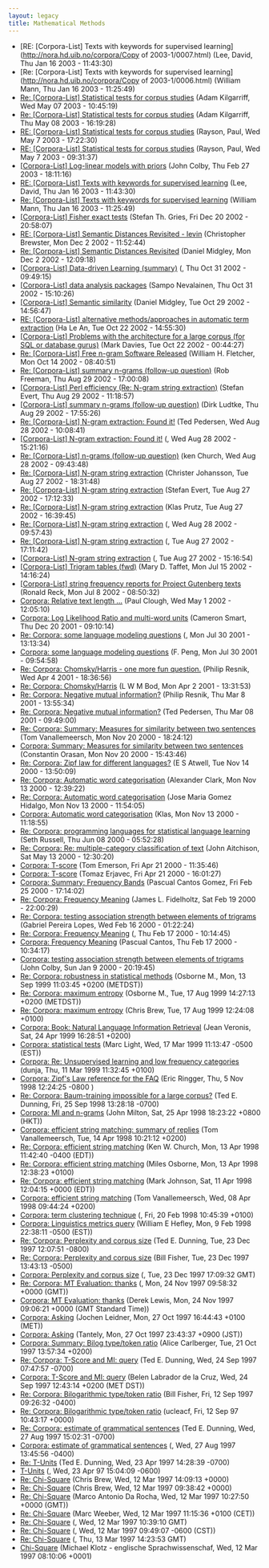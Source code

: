 ```yaml
---
layout: legacy
title: Mathematical Methods
---
```

* [RE: [Corpora-List] Texts with keywords for supervised learning](http://nora.hd.uib.no/corpora/Copy of 2003-1/0007.html) (Lee, David, Thu Jan 16 2003 - 11:43:30)
* [Re: [Corpora-List] Texts with keywords for supervised learning](http://nora.hd.uib.no/corpora/Copy of 2003-1/0006.html) (William Mann, Thu Jan 16 2003 - 11:25:49)
* [Re: [Corpora-List] Statistical tests for corpus studies](http://nora.hd.uib.no/corpora/2003-1/0388.html) (Adam Kilgarriff, Wed May 07 2003 - 10:45:19)
* [Re: [Corpora-List] Statistical tests for corpus studies](http://nora.hd.uib.no/corpora/2003-1/0388.html) (Adam Kilgarriff, Thu May 08 2003 - 16:19:28)
* [RE: [Corpora-List] Statistical tests for corpus studies](http://nora.hd.uib.no/corpora/2003-1/0387.html) (Rayson, Paul, Wed May 7 2003 - 17:22:30)
* [RE: [Corpora-List] Statistical tests for corpus studies](http://nora.hd.uib.no/corpora/2003-1/0387.html) (Rayson, Paul, Wed May 7 2003 - 09:31:37)
* [[Corpora-List] Log-linear models with priors](http://nora.hd.uib.no/corpora/2003-1/0173.html) (John Colby, Thu Feb 27 2003 - 18:11:16)
* [RE: [Corpora-List] Texts with keywords for supervised learning](http://nora.hd.uib.no/corpora/2003-1/0007.html) (Lee, David, Thu Jan 16 2003 - 11:43:30)
* [Re: [Corpora-List] Texts with keywords for supervised learning](http://nora.hd.uib.no/corpora/2003-1/0006.html) (William Mann, Thu Jan 16 2003 - 11:25:49)
* [[Corpora-List] Fisher exact tests](http://nora.hd.uib.no/corpora/2002-4/0258.html) (Stefan Th. Gries, Fri Dec 20 2002 - 20:58:07)
* [RE: [Corpora-List] Semantic Distances Revisited - levin](http://nora.hd.uib.no/corpora/2002-4/0202.html) (Christopher Brewster, Mon Dec 2 2002 - 11:52:44)
* [Re: [Corpora-List] Semantic Distances Revisited](http://nora.hd.uib.no/corpora/2002-4/0184.html) (Daniel Midgley, Mon Dec 2 2002 - 12:09:18)
* [[Corpora-List] Data-driven Learning (summary)](http://nora.hd.uib.no/corpora/2002-4/0093.html) (, Thu Oct 31 2002 - 09:49:15)
* [[Corpora-List] data analysis packages](http://nora.hd.uib.no/corpora/2002-4/0091.html) (Sampo Nevalainen, Thu Oct 31 2002 - 15:10:26)
* [[Corpora-List] Semantic similarity](http://nora.hd.uib.no/corpora/2002-4/0084.html) (Daniel Midgley, Tue Oct 29 2002 - 14:56:47)
* [RE: [Corpora-List] alternative methods/approaches in automatic term extraction](http://nora.hd.uib.no/corpora/2002-4/0075.html) (Ha Le An, Tue Oct 22 2002 - 14:55:30)
* [[Corpora-List] Problems with the architecture for a large corpus (for SQL or database gurus)](http://nora.hd.uib.no/corpora/2002-4/0074.html) (Mark Davies, Tue Oct 22 2002 - 00:44:27)
* [Re: [Corpora-List] Free n-gram Software Released](http://nora.hd.uib.no/corpora/2002-4/0045.html) (William H. Fletcher, Mon Oct 14 2002 - 08:40:51)
* [Re: [Corpora-List] summary n-grams (follow-up question)](http://nora.hd.uib.no/corpora/2002-3/0136.html) (Rob Freeman, Thu Aug 29 2002 - 17:00:08)
* [[Corpora-List] Perl efficiency (Re: N-gram string extraction)](http://nora.hd.uib.no/corpora/2002-3/0135.html) (Stefan Evert, Thu Aug 29 2002 - 11:18:57)
* [[Corpora-List] summary n-grams (follow-up question)](http://nora.hd.uib.no/corpora/2002-3/0134.html) (Dirk Ludtke, Thu Aug 29 2002 - 17:55:26)
* [Re: [Corpora-List] N-gram extraction: Found it!](http://nora.hd.uib.no/corpora/2002-3/0133.html) (Ted Pedersen, Wed Aug 28 2002 - 10:08:41)
* [[Corpora-List] N-gram extraction: Found it!](http://nora.hd.uib.no/corpora/2002-3/0132.html) (, Wed Aug 28 2002 - 15:21:16)
* [Re: [Corpora-List] n-grams (follow-up question)](http://nora.hd.uib.no/corpora/2002-3/0131.html) (ken Church, Wed Aug 28 2002 - 09:43:48)
* [Re: [Corpora-List] N-gram string extraction](http://nora.hd.uib.no/corpora/2002-3/0127.html) (Christer Johansson, Tue Aug 27 2002 - 18:31:48)
* [Re: [Corpora-List] N-gram string extraction](http://nora.hd.uib.no/corpora/2002-3/0124.html) (Stefan Evert, Tue Aug 27 2002 - 17:12:33)
* [Re: [Corpora-List] N-gram string extraction](http://nora.hd.uib.no/corpora/2002-3/0123.html) (Klas Prutz, Tue Aug 27 2002 - 16:39:45)
* [Re: [Corpora-List] N-gram string extraction](http://nora.hd.uib.no/corpora/2002-3/0123.html) (, Wed Aug 28 2002 - 09:57:43)
* [Re: [Corpora-List] N-gram string extraction](http://nora.hd.uib.no/corpora/2002-3/0123.html) (, Tue Aug 27 2002 - 17:11:42)
* [[Corpora-List] N-gram string extraction](http://nora.hd.uib.no/corpora/2002-3/0122.html) (, Tue Aug 27 2002 - 15:16:54)
* [[Corpora-List] Trigram tables (fwd)](http://nora.hd.uib.no/corpora/2002-3/0035.html) (Mary D. Taffet, Mon Jul 15 2002 - 14:16:24)
* [[Corpora-List] string frequency reports for Project Gutenberg texts](http://nora.hd.uib.no/corpora/2002-3/0017.html) (Ronald Reck, Mon Jul 8 2002 - 08:50:32)
* [Corpora: Relative text length ...](http://nora.hd.uib.no/corpora/2002-2/0141.html) (Paul Clough, Wed May 1 2002 - 12:05:10)
* [Corpora: Log Likelihood Ratio and multi-word units](http://nora.hd.uib.no/corpora/2001-4/0239.html) (Cameron Smart, Thu Dec 20 2001 - 09:10:14)
* [Re: Corpora: some language modeling questions](http://nora.hd.uib.no/corpora/2001-3/0051.html) (, Mon Jul 30 2001 - 13:13:34)
* [Corpora: some language modeling questions](http://nora.hd.uib.no/corpora/2001-3/0049.html) (F. Peng, Mon Jul 30 2001 - 09:54:58)
* [Re: Corpora: Chomsky/Harris - one more fun question.](http://nora.hd.uib.no/corpora/2001-1/0460.html) (Philip Resnik, Wed Apr 4 2001 - 18:36:56)
* [Re: Corpora: Chomsky/Harris](http://nora.hd.uib.no/corpora/2001-1/0429.html) (L W M Bod, Mon Apr 2 2001 - 13:31:53)
* [Re: Corpora: Negative mutual information?](http://nora.hd.uib.no/corpora/2001-1/0345.html) (Philip Resnik, Thu Mar 8 2001 - 13:55:34)
* [Re: Corpora: Negative mutual information?](http://nora.hd.uib.no/corpora/2001-1/0344.html) (Ted Pedersen, Thu Mar 08 2001 - 09:49:00)
* [Re: Corpora: Summary: Measures for similarity between two sentences](http://nora.hd.uib.no/corpora/2000-3/0192.html) (Tom Vanallemeersch, Mon Nov 20 2000 - 18:24:12)
* [Corpora: Summary: Measures for similarity between two sentences](http://nora.hd.uib.no/corpora/2000-3/0187.html) (Constantin Orasan, Mon Nov 20 2000 - 15:43:46)
* [Re: Corpora: Zipf law for different languages?](http://nora.hd.uib.no/corpora/2000-3/0163.html) (E S Atwell, Tue Nov 14 2000 - 13:50:09)
* [Re: Corpora: Automatic word categorisation](http://nora.hd.uib.no/corpora/2000-3/0148.html) (Alexander Clark, Mon Nov 13 2000 - 12:39:22)
* [Re: Corpora: Automatic word categorisation](http://nora.hd.uib.no/corpora/2000-3/0146.html) (Jose Maria Gomez Hidalgo, Mon Nov 13 2000 - 11:54:05)
* [Corpora: Automatic word categorisation](http://nora.hd.uib.no/corpora/2000-3/0145.html) (Klas, Mon Nov 13 2000 - 11:18:55)
* [Re: Corpora: programming languages for statistical language learning](http://nora.hd.uib.no/corpora/2000-2/0262.html) (Seth Russell, Thu Jun 08 2000 - 05:52:28)
* [Re: Corpora: Re: multiple-category classification of text](http://nora.hd.uib.no/corpora/2000-2/0150.html) (John Aitchison, Sat May 13 2000 - 12:30:20)
* [Corpora: T-score](http://nora.hd.uib.no/corpora/2000-2/0062.html) (Tom Emerson, Fri Apr 21 2000 - 11:35:46)
* [Corpora: T-score](http://nora.hd.uib.no/corpora/2000-2/0061.html) (Tomaz Erjavec, Fri Apr 21 2000 - 16:01:27)
* [Corpora: Summary: Frequency Bands](http://nora.hd.uib.no/corpora/2000-1/0234.html) (Pascual Cantos Gomez, Fri Feb 25 2000 - 17:14:02)
* [Re: Corpora: Frequency Meaning](http://nora.hd.uib.no/corpora/2000-1/0185.html) (James L. Fidelholtz, Sat Feb 19 2000 - 22:00:29)
* [Re: Corpora: testing association strength between elements of trigrams](http://nora.hd.uib.no/corpora/2000-1/0172.html) (Gabriel Pereira Lopes, Wed Feb 16 2000 - 01:22:24)
* [Re:  Corpora: Frequency Meaning](http://nora.hd.uib.no/corpora/2000-1/0171.html) (, Thu Feb 17 2000 - 10:14:45)
* [Corpora: Frequency Meaning](http://nora.hd.uib.no/corpora/2000-1/0168.html) (Pascual Cantos, Thu Feb 17 2000 - 10:34:17)
* [Corpora: testing association strength between elements of trigrams](http://nora.hd.uib.no/corpora/2000-1/0012.html) (John Colby, Sun Jan 9 2000 - 20:19:45)
* [Re: Corpora: robustness in statistical methods](http://nora.hd.uib.no/corpora/1999-3/0297.html) (Osborne M., Mon, 13 Sep 1999 11:03:45 +0200 (METDST))
* [Re: Corpora: maximum entropy](http://nora.hd.uib.no/corpora/1999-3/0238.html) (Osborne M., Tue, 17 Aug 1999 14:27:13 +0200 (METDST))
* [Re: Corpora: maximum entropy](http://nora.hd.uib.no/corpora/1999-3/0237.html) (Chris Brew, Tue, 17 Aug 1999 12:24:08 +0100)
* [Corpora: Book: Natural Language Information Retrieval](http://nora.hd.uib.no/corpora/1999-2/0289.html) (Jean Veronis, Sat, 24 Apr 1999 16:28:51 +0200)
* [Corpora: statistical tests](http://nora.hd.uib.no/corpora/1999-2/0132.html) (Marc Light, Wed, 17 Mar 1999 11:13:47 -0500 (EST))
* [Corpora: Re: Unsupervised learning and low frequency categories](http://nora.hd.uib.no/corpora/1999-2/0103.html) (dunja, Thu, 11 Mar 1999 11:32:45 +0100)
* [Corpora: Zipf's Law reference for the FAQ](http://nora.hd.uib.no/corpora/1998-4/0085.html) (Eric Ringger, Thu, 5 Nov 1998 12:24:25 -0800 )
* [Re: Corpora: Baum-training impossible for a large corpus?](http://nora.hd.uib.no/corpora/1998-3/0199.html) (Ted E. Dunning, Fri, 25 Sep 1998 13:28:18 -0700)
* [Corpora: MI and n-grams](http://nora.hd.uib.no/corpora/1998-2/0057.html) (John Milton, Sat, 25 Apr 1998 18:23:22 +0800 (HKT))
* [Corpora: efficient string matching: summary of replies](http://nora.hd.uib.no/corpora/1998-2/0021.html) (Tom Vanallemeersch, Tue, 14 Apr 1998 10:21:12 +0200)
* [Re: Corpora: efficient string matching](http://nora.hd.uib.no/corpora/1998-2/0018.html) (Ken W. Church, Mon, 13 Apr 1998 11:42:40 -0400 (EDT))
* [Re: Corpora: efficient string matching](http://nora.hd.uib.no/corpora/1998-2/0017.html) (Miles Osborne, Mon, 13 Apr 1998 12:38:23 +0100)
* [Re: Corpora: efficient string matching](http://nora.hd.uib.no/corpora/1998-2/0014.html) (Mark Johnson, Sat, 11 Apr 1998 12:04:15 +0000 (EDT))
* [Corpora: efficient string matching](http://nora.hd.uib.no/corpora/1998-2/0005.html) (Tom Vanallemeersch, Wed, 08 Apr 1998 09:44:24 +0200)
* [Corpora: term clustering technique](http://nora.hd.uib.no/corpora/1998-1/0137.html) (, Fri, 20 Feb 1998 10:45:39 +0100)
* [Corpora: Linguistics metrics query](http://nora.hd.uib.no/corpora/1998-1/0087.html) (William E Hefley, Mon, 9 Feb 1998 22:38:11 -0500 (EST))
* [Re: Corpora: Perplexity and corpus size](http://nora.hd.uib.no/corpora/1997-3/0218.html) (Ted E. Dunning, Tue, 23 Dec 1997 12:07:51 -0800)
* [Re: Corpora: Perplexity and corpus size](http://nora.hd.uib.no/corpora/1997-3/0217.html) (Bill Fisher, Tue, 23 Dec 1997 13:43:13 -0500)
* [Corpora: Perplexity and corpus size](http://nora.hd.uib.no/corpora/1997-3/0215.html) (, Tue, 23 Dec 1997 17:09:32 GMT)
* [Re: Corpora: MT Evaluation: thanks](http://nora.hd.uib.no/corpora/1997-3/0168.html) (, Mon, 24 Nov 1997 09:58:32 +0000 (GMT))
* [Corpora: MT Evaluation: thanks](http://nora.hd.uib.no/corpora/1997-3/0167.html) (Derek Lewis, Mon, 24 Nov 1997 09:06:21 +0000 (GMT Standard Time))
* [Corpora: Asking](http://nora.hd.uib.no/corpora/1997-3/0096.html) (Jochen Leidner, Mon, 27 Oct 1997 16:44:43 +0100 (MET))
* [Corpora: Asking](http://nora.hd.uib.no/corpora/1997-3/0095.html) (Tantely, Mon, 27 Oct 1997 23:43:37 +0900 (JST))
* [Corpora: Summary: Bilog type/token ratio](http://nora.hd.uib.no/corpora/1997-3/0081.html) (Alice Carlberger, Tue, 21 Oct 1997 13:57:34 +0200)
* [Re: Corpora: T-Score and MI: query](http://nora.hd.uib.no/corpora/1997-2/0241.html) (Ted E. Dunning, Wed, 24 Sep 1997 07:47:57 -0700)
* [Corpora: T-Score and MI: query](http://nora.hd.uib.no/corpora/1997-2/0239.html) (Belen Labrador de la Cruz, Wed, 24 Sep 1997 12:43:14 +0200 (MET DST))
* [Re: Corpora: Bilogarithmic type/token ratio](http://nora.hd.uib.no/corpora/1997-2/0233.html) (Bill Fisher, Fri, 12 Sep 1997 09:26:32 -0400)
* [Re: Corpora: Bilogarithmic type/token ratio](http://nora.hd.uib.no/corpora/1997-2/0229.html) (ucleacf, Fri, 12 Sep 97 10:43:17 +0000)
* [Re: Corpora: estimate of grammatical sentences](http://nora.hd.uib.no/corpora/1997-2/0199.html) (Ted E. Dunning, Wed, 27 Aug 1997 15:02:31 -0700)
* [Corpora: estimate of grammatical sentences](http://nora.hd.uib.no/corpora/1997-2/0198.html) (, Wed, 27 Aug 1997 13:45:56 -0400)
* [Re: T-Units](http://nora.hd.uib.no/corpora/1997-1/0224.html) (Ted E. Dunning, Wed, 23 Apr 1997 14:28:39 -0700)
* [T-Units](http://nora.hd.uib.no/corpora/1997-1/0223.html) (, Wed, 23 Apr 97 15:04:09 -0600)
* [Re: Chi-Square](http://nora.hd.uib.no/corpora/1997-1/0159.html) (Chris Brew, Wed, 12 Mar 1997 14:09:13 +0000)
* [Re: Chi-Square](http://nora.hd.uib.no/corpora/1997-1/0159.html) (Chris Brew, Wed, 12 Mar 1997 09:38:42 +0000)
* [Re: Chi-Square](http://nora.hd.uib.no/corpora/1997-1/0156.html) (Marco Antonio Da Rocha, Wed, 12 Mar 1997 10:27:50 +0000 (GMT))
* [Re: Chi-Square](http://nora.hd.uib.no/corpora/1997-1/0154.html) (Marc Weeber, Wed, 12 Mar 1997 11:15:36 +0100 (CET))
* [Re: Chi-Square](http://nora.hd.uib.no/corpora/1997-1/0154.html) (, Wed, 12 Mar 1997 10:39:10 GMT)
* [Re: Chi-Square](http://nora.hd.uib.no/corpora/1997-1/0154.html) (, Wed, 12 Mar 1997 09:49:07 -0600 (CST))
* [Re: Chi-Square](http://nora.hd.uib.no/corpora/1997-1/0154.html) (, Thu, 13 Mar 1997 14:23:53 GMT)
* [Chi-Square](http://nora.hd.uib.no/corpora/1997-1/0153.html) (Michael Klotz - englische Sprachwissenschaf, Wed, 12 Mar 1997 08:10:06 +0001)
